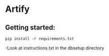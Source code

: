 # Artify

## Getting started:
`pip install -r requirements.txt`

-Look at instructions.txt in the dbsetup directory
